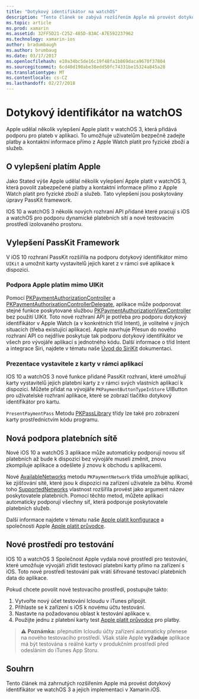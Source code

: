 ```yaml
---
title: "Dotykový identifikátor na watchOS"
description: "Tento článek se zabývá rozšířením Apple má provést dotykový identifikátor ve watchOS 3 a jejich implementaci Xamarin.iOS pro Apple Watch."
ms.topic: article
ms.prod: xamarin
ms.assetid: 32FF5D21-C252-485D-83AC-A7E592237962
ms.technology: xamarin-ios
author: bradumbaugh
ms.author: brumbaug
ms.date: 03/17/2017
ms.openlocfilehash: e10a34bc5de16c19f48fa1b869daca9670f37804
ms.sourcegitcommit: 6cd40d190abe38edd50fc74331be15324a845a28
ms.translationtype: MT
ms.contentlocale: cs-CZ
ms.lasthandoff: 02/27/2018
---
```

# <a name="apple-pay-on-watchos"></a>Dotykový identifikátor na watchOS

Apple udělal několik vylepšení Apple platit v watchOS 3, která přidává podporu pro plateb v aplikaci. To umožňuje uživatelům bezpečně zadejte platby a kontaktní informace přímo z Apple Watch platit pro fyzické zboží a služeb.


## <a name="about-apple-pay-enhancements"></a>O vylepšení platím Apple

Jako Stated výše Apple udělal několik vylepšení Apple platit v watchOS 3, která povolit zabezpečené platby a kontaktní informace přímo z Apple Watch platit pro fyzické zboží a služeb. Tato vylepšení jsou poskytovány úpravy PassKit framework.

IOS 10 a watchOS 3 několik nových rozhraní API přidané které pracují s iOS a watchOS pro podporu dynamické platebních sítí a nové testovacím prostředí izolovaného prostoru.

## <a name="passkit-framework-enhancements"></a>Vylepšení PassKit Framework

V iOS 10 rozhraní PassKit rozšířila na podporu dotykový identifikátor mimo `UIKit` a umožnit karty vystavitelů jejich karet z v rámci své aplikace k dispozici. 

### <a name="supporting-apple-pay-outside-of-uikit"></a>Podpora Apple platím mimo UIKit

Pomocí [PKPaymentAuthorizationController](https://developer.apple.com/reference/passkit/pkpaymentauthorizationcontroller) a [PKPaymentAuthorixationControllerDelegate](https://developer.apple.com/reference/passkit/pkpaymentauthorizationcontrollerdelegate), aplikace může podporovat stejné funkce poskytované službou [ PKPaymentAuthorizationViewController](https://developer.apple.com/reference/passkit/pkpaymentauthorizationviewcontroller) bez použití UIKit. Toto nové rozhraní API je potřeba pro podporu dotykový identifikátor v Apple Watch (a v konkrétních tříd Intent), je volitelné v jiných situacích (třeba existující aplikace). Apple navrhuje Přesun do nového rozhraní API co nejdříve poskytuje tak podporu dotykový identifikátor ve všech pro vývojáře aplikací s jednotného kódu. Další informace o tříd Intent a integrace Siri, najdete v tématu naše [Úvod do SiriKit](/~/ios/platform/sirikit/index.md) dokumentaci.

### <a name="presenting-issuer-cards-from-within-apps"></a>Prezentace vystavitele z karty v rámci aplikací

IOS 10 a watchOS 3 nové funkce přidané PassKit rozhraní, které umožňují karty vystavitelů jejich platební karty z v rámci svých vlastních aplikací k dispozici. Můžete přidat na vývojáře `PKPaymentButtonTypeInStore` UIButton pro uživatelské rozhraní aplikace, které se zobrazí tlačítko dotykový identifikátor pro kartu.

`PresentPaymentPass` Metodu [PKPassLibrary](https://developer.apple.com/reference/passkit/pkpasslibrary) třídy lze také pro zobrazení karty prostřednictvím kódu programu.

## <a name="new-payment-network-support"></a>Nová podpora platebních sítě

Nové iOS 10 a watchOS 3 aplikace může automaticky podporují novou síť platebních až bude k dispozici bez vývojáře museli změnit, znovu zkompiluje aplikace a odešlete ji znovu k obchodu s aplikacemi.

Nové [AvailableNetworks](https://developer.apple.com/reference/passkit/pkpaymentrequest/1833288-availablenetworks) metodu `PKPaymentNetwork` třída umožňuje aplikaci, ke zjišťování sítě, které jsou k dispozici na zařízení uživatele za běhu. Kromě toho [SupportedNetworks](https://developer.apple.com/reference/passkit/pkpaymentrequest/1619329-supportednetworks) vlastnost rozšířila provést jako argument název poskytovatele platebních. Pomocí těchto metod, můžete aplikaci automaticky podporují všechny síť, která podporuje poskytovatele platebních služeb.

Další informace najdete v tématu naše [Apple platit konfigurace](~/ios/platform/apple-pay.md) a společnosti Apple [Apple platit průvodce](https://developer.apple.com/apple-pay/).

## <a name="new-testing-environment"></a>Nové prostředí pro testování

IOS 10 a watchOS 3 Společnost Apple vydala nové prostředí pro testování, které umožňuje vývojáři zřídit testovací platební karty přímo na zařízení s iOS. Toto nové prostředí testování pak vrátí šifrované testovací platebních data do aplikace.

Pokud chcete povolit nové testovacího prostředí, postupujte takto:

1. Vytvořte nový účet testování Icloudu v iTunes připojit.
2. Přihlaste se k zařízení s iOS k novému účtu testování.
3. Nastavte na požadovanou oblast k testování aplikace v.
4. Použijte jednu z platební karty test [Apple platit průvodce](https://developer.apple.com/apple-pay/) pro platby.

> ⚠️ **Poznámka:** přepnutím Icloudu účty zařízení automaticky přenese na nového testovacího prostředí. Však stále Apple **vyžaduje** aplikace má být testována s reálné karty v produkčním prostředí před odesláním do iTunes App Storu.

## <a name="summary"></a>Souhrn

Tento článek má zahrnutých rozšířením Apple má provést dotykový identifikátor ve watchOS 3 a jejich implementaci v Xamarin.iOS.

